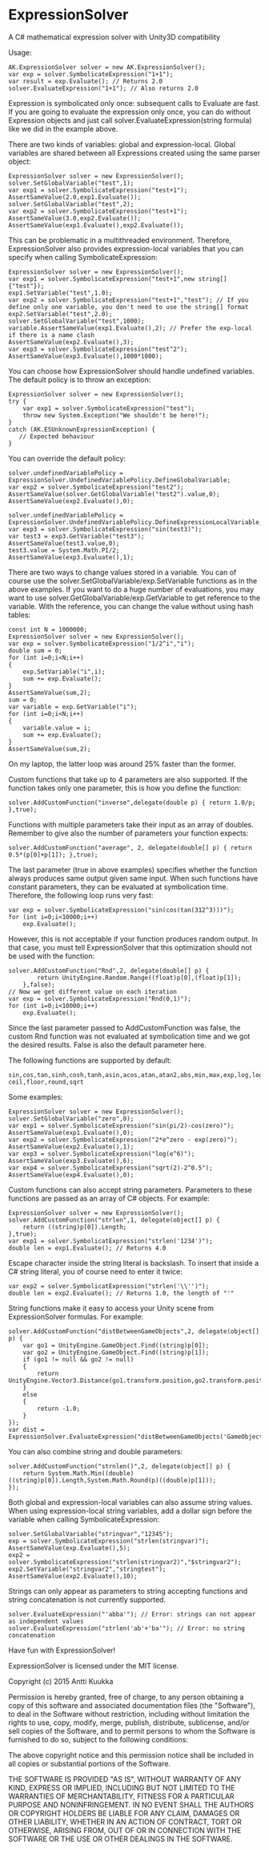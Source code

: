 # ExpressionSolver
A C# mathematical expression solver with Unity3D compatibility

Usage:

    AK.ExpressionSolver solver = new AK.ExpressionSolver();
    var exp = solver.SymbolicateExpression("1+1");
    var result = exp.Evaluate(); // Returns 2.0
    solver.EvaluateExpression("1+1"); // Also returns 2.0

Expression is symbolicated only once: subsequent calls to Evaluate are fast. If you are going to evaluate the expression only once,
you can do without Expression objects and just call solver.EvaluateExpression(string formula) like we did in the example above.

There are two kinds of variables: global and expression-local. Global variables
are shared between all Expressions created using the same parser object:

    ExpressionSolver solver = new ExpressionSolver();
    solver.SetGlobalVariable("test",1);
    var exp1 = solver.SymbolicateExpression("test+1");
    AssertSameValue(2.0,exp1.Evaluate());
    solver.SetGlobalVariable("test",2);
    var exp2 = solver.SymbolicateExpression("test+1");
    AssertSameValue(3.0,exp2.Evaluate());
    AssertSameValue(exp1.Evaluate(),exp2.Evaluate());

This can be problematic in a multithreaded environment. Therefore, ExpressionSolver also provides expression-local variables that you can
specify when calling SymbolicateExpression:

	ExpressionSolver solver = new ExpressionSolver();
	var exp1 = solver.SymbolicateExpression("test+1",new string[]{"test"});
	exp1.SetVariable("test",1.0);
	var exp2 = solver.SymbolicateExpression("test+1","test"); // If you define only one variable, you don't need to use the string[] format
	exp2.SetVariable("test",2.0);
    solver.SetGlobalVariable("test",1000); 
    variable.AssertSameValue(exp1.Evaluate(),2); // Prefer the exp-local if there is a name clash
	AssertSameValue(exp2.Evaluate(),3);
	var exp3 = solver.SymbolicateExpression("test^2");
	AssertSameValue(exp3.Evaluate(),1000*1000);

You can choose how ExpressionSolver should handle undefined variables. The default policy is to throw an exception:

    ExpressionSolver solver = new ExpressionSolver();
    try {
        var exp1 = solver.SymbolicateExpression("test");
		throw new System.Exception("We shouldn't be here!");
    }
	catch (AK.ESUnknownExpressionException) {
	   // Expected behaviour
	}

You can override the default policy:

	solver.undefinedVariablePolicy = ExpressionSolver.UndefinedVariablePolicy.DefineGlobalVariable;
	var exp2 = solver.SymbolicateExpression("test2");
    AssertSameValue(solver.GetGlobalVariable("test2").value,0);
	AssertSameValue(exp2.Evaluate(),0);

	solver.undefinedVariablePolicy = ExpressionSolver.UndefinedVariablePolicy.DefineExpressionLocalVariable;
	var exp3 = solver.SymbolicateExpression("sin(test3)");
	var test3 = exp3.GetVariable("test3");
	AssertSameValue(test3.value,0);
	test3.value = System.Math.PI/2;
	AssertSameValue(exp3.Evaluate(),1);

There are two ways to change values stored in a variable. You can of course use the solver.SetGlobalVariable/exp.SetVariable functions 
as in the above examples. If you want to do a huge number of evaluations, you may want to use solver.GetGlobalVariable/exp.GetVariable to
get reference to the variable. With the reference, you can change the value without using hash tables:

    const int N = 1000000;
    ExpressionSolver solver = new ExpressionSolver();
    var exp = solver.SymbolicateExpression("1/2^i","i");
    double sum = 0;
    for (int i=0;i<N;i++)
    {
        exp.SetVariable("i",i);
        sum += exp.Evaluate();
    }
    AssertSameValue(sum,2);
    sum = 0;
    var variable = exp.GetVariable("i");
    for (int i=0;i<N;i++)
    {
        variable.value = i;
        sum += exp.Evaluate();
    }
    AssertSameValue(sum,2);

On my laptop, the latter loop was around 25% faster than the former.


Custom functions that take up to 4 parameters are also supported. If the function takes only one parameter, this is how you define
the function:

    solver.AddCustomFunction("inverse",delegate(double p) { return 1.0/p; },true);

Functions with multiple parameters take their input as an array of doubles. Remember to give also the number of parameters your function
expects:

    solver.AddCustomFunction("average", 2, delegate(double[] p) { return 0.5*(p[0]+p[1]); },true);

The last parameter (true in above examples) specifies whether the function always produces same output given same input. When such
functions have constant parameters, they can be evaluated at symbolication time. Therefore, the following loop runs very fast:

    var exp = solver.SymbolicateExpression("sin(cos(tan(312^3)))");
    for (int i=0;i<10000;i++)
        exp.Evaluate();

However, this is not acceptable if your function produces random output. In that case, you must tell ExpressionSolver that
this optimization should not be used with the function:

    solver.AddCustomFunction("Rnd",2, delegate(double[] p) {
			return UnityEngine.Random.Range((float)p[0],(float)p[1]);
		},false);
    // Now we get different value on each iteration
    var exp = solver.SymbolicateExpression("Rnd(0,1)");
    for (int i=0;i<10000;i++)
        exp.Evaluate();

Since the last parameter passed to AddCustomFunction was false, the custom Rnd function was not evaluated at symbolication time
and we got the desired results. False is also the default parameter here.

The following functions are supported by default:

    sin,cos,tan,sinh,cosh,tanh,asin,acos,atan,atan2,abs,min,max,exp,log,log10,
    ceil,floor,round,sqrt

Some examples:

    ExpressionSolver solver = new ExpressionSolver();
    solver.SetGlobalVariable("zero",0);
    var exp1 = solver.SymbolicateExpression("sin(pi/2)-cos(zero)");
    AssertSameValue(exp1.Evaluate(),0);
    var exp2 = solver.SymbolicateExpression("2*e^zero - exp(zero)");
    AssertSameValue(exp2.Evaluate(),1);
    var exp3 = solver.SymbolicateExpression("log(e^6)");
    AssertSameValue(exp3.Evaluate(),6);
    var exp4 = solver.SymbolicateExpression("sqrt(2)-2^0.5");
    AssertSameValue(exp4.Evaluate(),0);

Custom functions can also accept string parameters. Parameters to these functions are passed as an array of C# objects. For example:

    ExpressionSolver solver = new ExpressionSolver();
    solver.AddCustomFunction("strlen",1, delegate(object[] p) {
		return ((string)p[0]).Length;
	},true);
    var exp1 = solver.SymbolicatExpression("strlen('1234')");
    double len = exp1.Evaluate(); // Returns 4.0

Escape character inside the string literal is backslash. To insert that inside a C# string literal, you of course need to enter it twice:

    var exp2 = solver.SymbolicatExpression("strlen('\\'')");
    double len = exp2.Evaluate(); // Returns 1.0, the length of "'"

String functions make it easy to access your Unity scene from ExpressionSolver formulas. For example:

    solver.AddCustomFunction("distBetweenGameObjects",2, delegate(object[] p) {
		var go1 = UnityEngine.GameObject.Find((string)p[0]);
        var go2 = UnityEngine.GameObject.Find((string)p[1]);
        if (go1 != null && go2 != null)
        {
            return UnityEngine.Vector3.Distance(go1.transform.position,go2.transform.position);
        }
        else
        {
            return -1.0;
        }
	});
    var dist = ExpressionSolver.EvaluateExpression("distBetweenGameObjects('GameObject1','GameObject2')");

You can also combine string and double parameters:

    solver.AddCustomFunction("strnlen()",2, delegate(object[] p) {
        return System.Math.Min((double)((string)p[0]).Length,System.Math.Round(p)((double)p[1]));
	});
    
Both global and expression-local variables can also assume string values. When using expression-local string variables, add a dollar
sign before the variable when calling SymbolicateExpression:

	solver.SetGlobalVariable("stringvar","12345");
	exp = solver.SymbolicateExpression("strlen(stringvar)");
    AssertSameValue(exp.Evaluate(),5);
    exp2 = solver.SymbolicateExpression("strlen(stringvar2)","$stringvar2");
    exp2.SetVariable("stringvar2","stringtest");
    AssertSameValue(exp2.Evaluate(),10);
    

Strings can only appear as parameters to string accepting functions and string concatenation is not currently supported.

    solver.EvaluateExpression("'abba'"); // Error: strings can not appear as independent values
    solver.EvaluateExpression("strlen('ab'+'ba'"); // Error: no string concatenation

Have fun with ExpressionSolver!


ExpressionSolver is licensed under the MIT license.


Copyright (c) 2015 Antti Kuukka



Permission is hereby granted, free of charge, to any person obtaining a copy
of this software and associated documentation files (the "Software"), to deal
in the Software without restriction, including without limitation the rights
to use, copy, modify, merge, publish, distribute, sublicense, and/or sell
copies of the Software, and to permit persons to whom the Software is
furnished to do so, subject to the following conditions:



The above copyright notice and this permission notice shall be included in
all copies or substantial portions of the Software.



THE SOFTWARE IS PROVIDED "AS IS", WITHOUT WARRANTY OF ANY KIND, EXPRESS OR
IMPLIED, INCLUDING BUT NOT LIMITED TO THE WARRANTIES OF MERCHANTABILITY,
FITNESS FOR A PARTICULAR PURPOSE AND NONINFRINGEMENT.  IN NO EVENT SHALL THE
AUTHORS OR COPYRIGHT HOLDERS BE LIABLE FOR ANY CLAIM, DAMAGES OR OTHER
LIABILITY, WHETHER IN AN ACTION OF CONTRACT, TORT OR OTHERWISE, ARISING FROM,
OUT OF OR IN CONNECTION WITH THE SOFTWARE OR THE USE OR OTHER DEALINGS IN
THE SOFTWARE.
